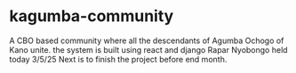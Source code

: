 # kagumba-community
A CBO based community where all the descendants of Agumba Ochogo of Kano unite. 
the system is built using react and django
Rapar Nyobongo held today 3/5/25
Next is to finish the project before end month.
